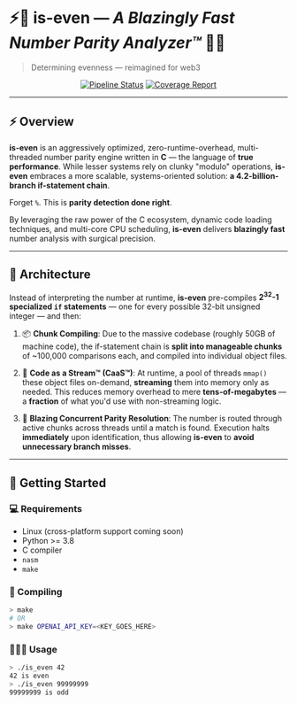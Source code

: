 # ⚡️🦀 is-even — *A Blazingly Fast Number Parity Analyzer™* 🚀✨

> Determining evenness — reimagined for web3

<div align="center">
<a href="https://www.youtube.com/watch?v=dQw4w9WgXcQ"><img alt="Pipeline Status" src="https://gitlab.com/Njinx/is-even/badges/main/pipeline.svg"/></a>
<a href="https://www.youtube.com/watch?v=dQw4w9WgXcQ"><img alt="Coverage Report" src="https://gitlab.com/Njinx/is-even/badges/main/coverage.svg"/></a>
</div>

---

## ⚡️ Overview

**is-even** is an aggressively optimized, zero-runtime-overhead, multi-threaded number parity engine written in **C** — the language of **true performance**. While lesser systems rely on clunky "modulo" operations, **is-even** embraces a more scalable, systems-oriented solution: **a 4.2-billion-branch if-statement chain**.

Forget `%`. This is **parity detection done right**.

By leveraging the raw power of the C ecosystem, dynamic code loading techniques, and multi-core CPU scheduling, **is-even** delivers **blazingly fast** number analysis with surgical precision.

---

## 🧠 Architecture

Instead of interpreting the number at runtime, **is-even** pre-compiles **2<sup>32</sup>-1 specialized `if` statements** — one for every possible 32-bit unsigned integer — and then:

1. 📦 **Chunk Compiling**:
   Due to the massive codebase (roughly 50GB of machine code), the if-statement chain is **split into manageable chunks** of ~100,000 comparisons each, and compiled into individual object files.

2. 🧵 **Code as a Stream™ (CaaS™)**:
   At runtime, a pool of threads `mmap()` these object files on-demand, **streaming** them into memory only as needed. This reduces memory overhead to mere **tens-of-megabytes** — a **fraction** of what you'd use with non-streaming logic.

3. 🚀 **Blazing Concurrent Parity Resolution**:
   The number is routed through active chunks across threads until a match is found. Execution halts **immediately** upon identification, thus allowing **is-even** to **avoid unnecessary branch misses**.

---

## 🗿 Getting Started

### 💻 Requirements

- Linux (cross-platform support coming soon)
- Python >= 3.8
- C compiler
- `nasm`
- `make`

### 🦾 Compiling

```sh
> make
# OR
> make OPENAI_API_KEY=<KEY_GOES_HERE>
```

### 👨‍🦼‍➡️ Usage

```sh
> ./is_even 42
42 is even
> ./is_even 99999999
99999999 is odd
```
